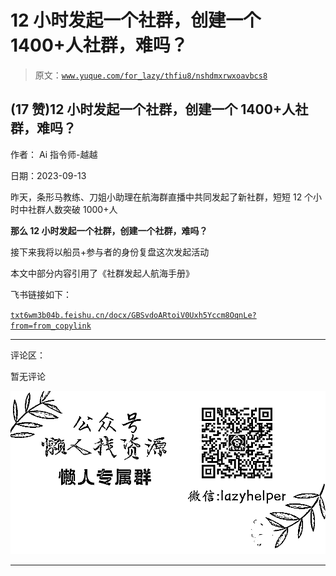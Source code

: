 # 12 小时发起一个社群，创建一个 1400+人社群，难吗？

> 原文：[`www.yuque.com/for_lazy/thfiu8/nshdmxrwxoavbcs8`](https://www.yuque.com/for_lazy/thfiu8/nshdmxrwxoavbcs8)

## (17 赞)12 小时发起一个社群，创建一个 1400+人社群，难吗？

作者： Ai 指令师-越越

日期：2023-09-13

昨天，条形马教练、刀姐小助理在航海群直播中共同发起了新社群，短短 12 个小时中社群人数突破 1000+人

**那么 12 小时发起一个社群，创建一个社群，难吗？**

接下来我将以船员+参与者的身份复盘这次发起活动

本文中部分内容引用了《社群发起人航海手册》

飞书链接如下：

[`txt6wm3b04b.feishu.cn/docx/GBSvdoARtoiV0Uxh5Yccm8OqnLe?from=from_copylink`](https://txt6wm3b04b.feishu.cn/docx/GBSvdoARtoiV0Uxh5Yccm8OqnLe?from=from_copylink)

* * *

评论区：

暂无评论

![](img/1c37d505930596d12a88ab23e11aa07a.png)

* * *